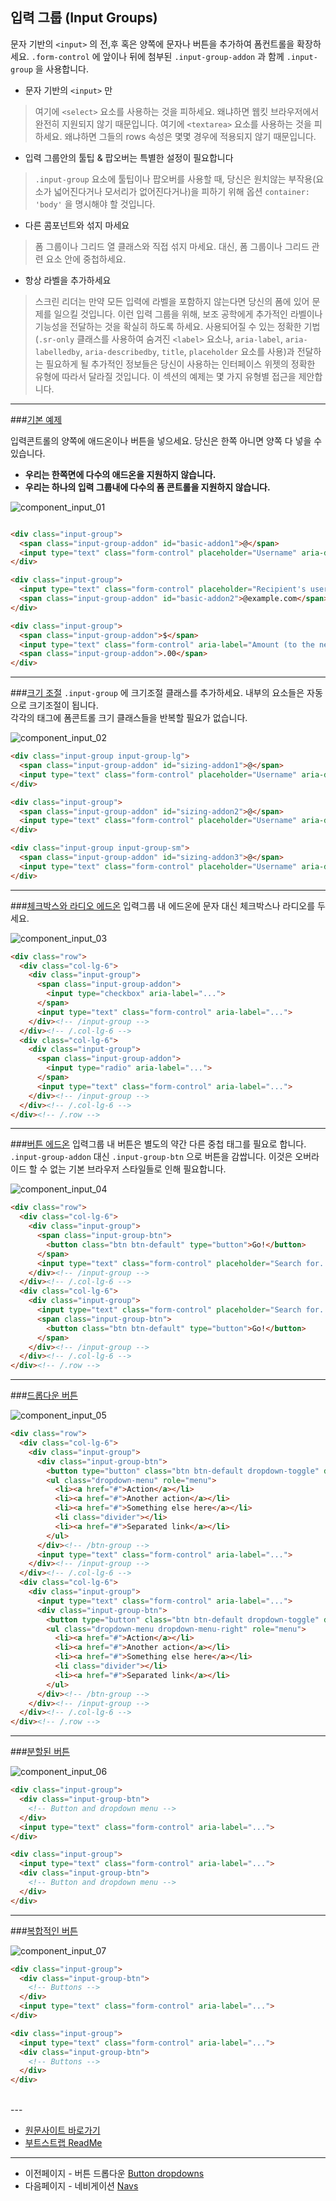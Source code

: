 ## 입력 그룹 (Input Groups)

문자 기반의 `<input>` 의 전,후 혹은 양쪽에 문자나 버튼을 추가하여 폼컨트롤을 확장하세요. `.form-control` 에 앞이나 뒤에 첨부된 `.input-group-addon` 과 함께 `.input-group` 을 사용합니다.

* 문자 기반의 `<input>` 만
> 여기에 `<select>` 요소를 사용하는 것을 피하세요. 왜냐하면 웹킷 브라우저에서 완전히 지원되지 않기 때문입니다.
여기에 `<textarea>` 요소를 사용하는 것을 피하세요. 왜냐하면 그들의 rows 속성은 몇몇 경우에 적용되지 않기 때문입니다.

* 입력 그룹안의 툴팁 & 팝오버는 특별한 설정이 필요합니다
> `.input-group` 요소에 툴팁이나 팝오버를 사용할 때, 당신은 원치않는 부작용(요소가 넓어진다거나 모서리가 없어진다거나)을 피하기 위해 옵션 `container: 'body'` 을 명시해야 할 것입니다.

* 다른 콤포넌트와 섞지 마세요
> 폼 그룹이나 그리드 열 클래스와 직접 섞지 마세요. 대신, 폼 그룹이나 그리드 관련 요소 안에 중첩하세요.

* 항상 라벨을 추가하세요
> 스크린 리더는 만약 모든 입력에 라벨을 포함하지 않는다면 당신의 폼에 있어 문제를 일으킬 것입니다. 이런 입력 그룹을 위해, 보조 공학에게 추가적인 라벨이나 기능성을 전달하는 것을 확실히 하도록 하세요.
사용되어질 수 있는 정확한 기법(`.sr-only` 클래스를 사용하여 숨겨진 `<label>` 요소나, `aria-label`, `aria-labelledby`, `aria-describedby`, `title`, `placeholder` 요소를 사용)과 전달하는 필요하게 될 추가적인 정보들은 당신이 사용하는 인터페이스 위젯의 정확한 유형에 따라서 달라질 것입니다. 이 섹션의 예제는 몇 가지 유형별 접근을 제안합니다.
---

###[기본 예제](http://getbootstrap.com/components/#input-groups-basic)

입력콘트롤의 양쪽에 애드온이나 버튼을 넣으세요. 당신은 한쪽 아니면 양쪽 다 넣을 수 있습니다.    

- **우리는 한쪽면에 다수의 애드온을 지원하지 않습니다.**    
- **우리는 하나의 입력 그룹내에 다수의 폼 콘트롤을 지원하지 않습니다.**    

![component_input_01](../images/component_input_01.jpg)

```html

<div class="input-group">
  <span class="input-group-addon" id="basic-addon1">@</span>
  <input type="text" class="form-control" placeholder="Username" aria-describedby="basic-addon1">
</div>

<div class="input-group">
  <input type="text" class="form-control" placeholder="Recipient's username" aria-describedby="basic-addon2">
  <span class="input-group-addon" id="basic-addon2">@example.com</span>
</div>

<div class="input-group">
  <span class="input-group-addon">$</span>
  <input type="text" class="form-control" aria-label="Amount (to the nearest dollar)">
  <span class="input-group-addon">.00</span>
</div>

```

--- 

###[크기 조절](http://getbootstrap.com/components/#input-groups-sizing)
`.input-group` 에 크기조절 클래스를 추가하세요. 내부의 요소들은 자동으로 크기조절이 됩니다.     
각각의 태그에 폼콘트롤 크기 클래스들을 반복할 필요가 없습니다.

![component_input_02](../images/component_input_02.jpg)

```html
<div class="input-group input-group-lg">
  <span class="input-group-addon" id="sizing-addon1">@</span>
  <input type="text" class="form-control" placeholder="Username" aria-describedby="sizing-addon1">
</div>

<div class="input-group">
  <span class="input-group-addon" id="sizing-addon2">@</span>
  <input type="text" class="form-control" placeholder="Username" aria-describedby="sizing-addon2">
</div>

<div class="input-group input-group-sm">
  <span class="input-group-addon" id="sizing-addon3">@</span>
  <input type="text" class="form-control" placeholder="Username" aria-describedby="sizing-addon3">
</div>
```
--- 

###[체크박스와 라디오 에드온](http://getbootstrap.com/components/#input-groups-checkboxes-radios)
입력그룹 내 에드온에 문자 대신 체크박스나 라디오를 두세요.

![component_input_03](../images/component_input_03.jpg)

```html
<div class="row">
  <div class="col-lg-6">
    <div class="input-group">
      <span class="input-group-addon">
        <input type="checkbox" aria-label="...">
      </span>
      <input type="text" class="form-control" aria-label="...">
    </div><!-- /input-group -->
  </div><!-- /.col-lg-6 -->
  <div class="col-lg-6">
    <div class="input-group">
      <span class="input-group-addon">
        <input type="radio" aria-label="...">
      </span>
      <input type="text" class="form-control" aria-label="...">
    </div><!-- /input-group -->
  </div><!-- /.col-lg-6 -->
</div><!-- /.row -->
```

--- 

###[버튼 에드온](http://getbootstrap.com/components/#input-groups-buttons)
입력그룹 내 버튼은 별도의 약간 다른 중첩 태그를 필요로 합니다. `.input-group-addon` 대신 `.input-group-btn` 으로 버튼을 감쌉니다. 이것은 오버라이드 할 수 없는 기본 브라우저 스타일들로 인해 필요합니다.

![component_input_04](../images/component_input_04.jpg)

```html
<div class="row">
  <div class="col-lg-6">
    <div class="input-group">
      <span class="input-group-btn">
        <button class="btn btn-default" type="button">Go!</button>
      </span>
      <input type="text" class="form-control" placeholder="Search for...">
    </div><!-- /input-group -->
  </div><!-- /.col-lg-6 -->
  <div class="col-lg-6">
    <div class="input-group">
      <input type="text" class="form-control" placeholder="Search for...">
      <span class="input-group-btn">
        <button class="btn btn-default" type="button">Go!</button>
      </span>
    </div><!-- /input-group -->
  </div><!-- /.col-lg-6 -->
</div><!-- /.row -->
```
--- 

###[드롭다운 버튼](http://getbootstrap.com/components/#input-groups-buttons-dropdowns)

![component_input_05](../images/component_input_05.jpg)

```html
<div class="row">
  <div class="col-lg-6">
    <div class="input-group">
      <div class="input-group-btn">
        <button type="button" class="btn btn-default dropdown-toggle" data-toggle="dropdown" aria-expanded="false">Action <span class="caret"></span></button>
        <ul class="dropdown-menu" role="menu">
          <li><a href="#">Action</a></li>
          <li><a href="#">Another action</a></li>
          <li><a href="#">Something else here</a></li>
          <li class="divider"></li>
          <li><a href="#">Separated link</a></li>
        </ul>
      </div><!-- /btn-group -->
      <input type="text" class="form-control" aria-label="...">
    </div><!-- /input-group -->
  </div><!-- /.col-lg-6 -->
  <div class="col-lg-6">
    <div class="input-group">
      <input type="text" class="form-control" aria-label="...">
      <div class="input-group-btn">
        <button type="button" class="btn btn-default dropdown-toggle" data-toggle="dropdown" aria-expanded="false">Action <span class="caret"></span></button>
        <ul class="dropdown-menu dropdown-menu-right" role="menu">
          <li><a href="#">Action</a></li>
          <li><a href="#">Another action</a></li>
          <li><a href="#">Something else here</a></li>
          <li class="divider"></li>
          <li><a href="#">Separated link</a></li>
        </ul>
      </div><!-- /btn-group -->
    </div><!-- /input-group -->
  </div><!-- /.col-lg-6 -->
</div><!-- /.row -->
```

---

###[분할된 버튼](http://getbootstrap.com/components/#input-groups-buttons-segmented)

![component_input_06](../images/component_input_06.jpg)

```html
<div class="input-group">
  <div class="input-group-btn">
    <!-- Button and dropdown menu -->
  </div>
  <input type="text" class="form-control" aria-label="...">
</div>

<div class="input-group">
  <input type="text" class="form-control" aria-label="...">
  <div class="input-group-btn">
    <!-- Button and dropdown menu -->
  </div>
</div>
```

---

###[복합적인 버튼](http://getbootstrap.com/components/#input-groups-buttons-multiple)

![component_input_07](../images/component_input_07.jpg)

```html
<div class="input-group">
  <div class="input-group-btn">
    <!-- Buttons -->
  </div>
  <input type="text" class="form-control" aria-label="...">
</div>

<div class="input-group">
  <input type="text" class="form-control" aria-label="...">
  <div class="input-group-btn">
    <!-- Buttons -->
  </div>
</div>
```

<br />
---

* [원문사이트 바로가기](http://getbootstrap.com/components/#input-groups)
* [부트스트랩 ReadMe](../README.md)

---
* 이전페이지 - 버튼 드롭다운 [Button dropdowns](component_04_button_dropdown.md) 
* 다음페이지 - 네비게이션 [Navs](component_06_navs.md)